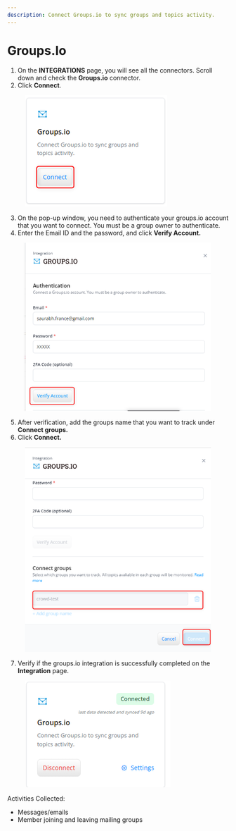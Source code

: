 ```yaml
---
description: Connect Groups.io to sync groups and topics activity.
---
```


# Groups.Io

1. On the **INTEGRATIONS** page, you will see all the connectors. Scroll down and check the **Groups.io** connector.
2. Click **Connect**.&#x20;

<figure><img src="../../.gitbook/assets/image (160).png" alt=""><figcaption></figcaption></figure>

3. On the pop-up window, you need to authenticate your groups.io account that you want to connect. You must be a group owner to authenticate.
4. Enter the Email ID and the password, and click **Verify Account.**

<figure><img src="../../.gitbook/assets/image (161).png" alt=""><figcaption></figcaption></figure>

5. After verification, add the groups name that you want to track under **Connect groups.**
6. Click **Connect.**

<figure><img src="../../.gitbook/assets/image (162).png" alt=""><figcaption></figcaption></figure>

7. Verify if the groups.io integration is successfully completed on the **Integration** page.

<figure><img src="../../.gitbook/assets/image (163).png" alt=""><figcaption></figcaption></figure>

Activities Collected:

* Messages/emails
* Member joining and leaving mailing groups
